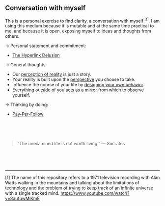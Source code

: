 ## Conversation with myself

This is a personal exercise to find clarity, a conversation with myself <sup>[1]</sup>. I am using this medium because it is mutable and at the same time practical to me, and because it is open, exposing myself to ideas and thoughts from others. 

→ Personal statement and commitment:
- [The Hyperlink Delusion](hyperlink)

→ General thoughts:
- Our [perception of reality](perception-of-reality.md) is just a story.
- Your reality is built upon the [perspective](perspective.md) you choose to take.
- Influence the course of your life by [designing your own behavior](design-life.md).
- Everything outside of you acts as a [mirror](mirrors.md) from which to observe yourself.

→ Thinking by doing:
- [Pay-Per-Follow](pay-per-follow.md)

<br><br><br>

> “The unexamined life is not worth living.” — Socrates

<br><br><br>

---

[1] The name of this repository refers to a 1971 television recording with Alan Watts walking in the mountains and talking about the limitations of technology and the problem of trying to keep track of an infinite universe with a single tracked mind.
https://www.youtube.com/watch?v=8aufuwMiKmE